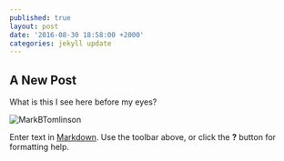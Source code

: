 ```yaml
---
published: true
layout: post
date: '2016-08-30 18:58:00 +2000'
categories: jekyll update
---
```

## A New Post

What is this I see here before my eyes?

![MarkBTomlinson]({{site.baseurl}}/_posts/MarkBTomlinson-small.jpg)


Enter text in [Markdown](http://daringfireball.net/projects/markdown/). Use the toolbar above, or click the **?** button for formatting help.
